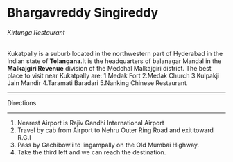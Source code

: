# Bhargavreddy Singireddy

###### Kirtunga Restaurant

Kukatpally is a suburb located in the northwestern part of Hyderabad in the Indian state of **Telangana**.It is the headquarters of balanagar Mandal in the **Malkajgiri Revenue** division of the Medchal Malkajgiri district.
The best place to visit near Kukatpally are:
1.Medak Fort
2.Medak Church
3.Kulpakji Jain Mandir
4.Taramati Baradari
5.Nanking Chinese Restaurant

***

Directions

***

1. Nearest Airport is Rajiv Gandhi International Airport
2. Travel by cab from Airport to Nehru Outer Ring Road and exit toward R.G.I
3. Pass by Gachibowli to lingampally on the Old Mumbai Highway.
4. Take the third left and we can reach the destination.



